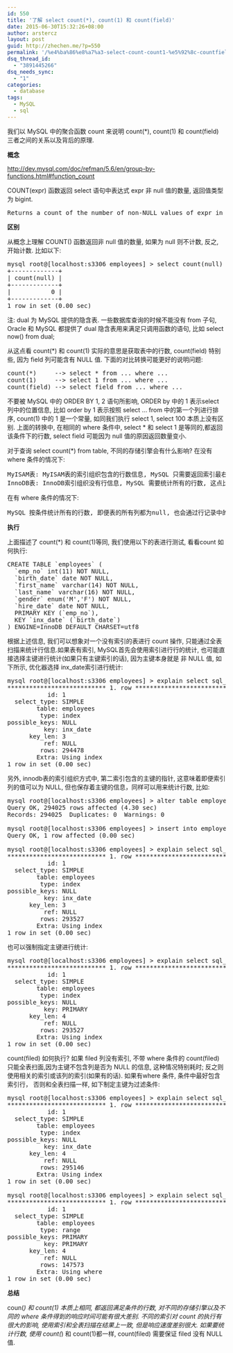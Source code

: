 ```yaml
---
id: 550
title: '了解 select count(*), count(1) 和 count(field)'
date: 2015-06-30T15:32:26+08:00
author: arstercz
layout: post
guid: http://zhechen.me/?p=550
permalink: '/%e4%ba%86%e8%a7%a3-select-count-count1-%e5%92%8c-countfield/'
dsq_thread_id:
  - "3891445266"
dsq_needs_sync:
  - "1"
categories:
  - database
tags:
  - MySQL
  - sql
---
```

我们以 MySQL 中的聚合函数 count 来说明 count(*), count(1) 和 count(field) 三者之间的关系以及背后的原理. 

<strong>概念</strong>

<a href="http://dev.mysql.com/doc/refman/5.6/en/group-by-functions.html#function_count">http://dev.mysql.com/doc/refman/5.6/en/group-by-functions.html#function_count</a>

COUNT(expr) 函数返回 select 语句中表达式 expr 非 null 值的数量, 返回值类型为 bigint.
<pre>
Returns a count of the number of non-NULL values of expr in the rows retrieved by a SELECT statement. The result is a BIGINT value. 
</pre> 
<!--more-->


<strong>区别</strong>

从概念上理解 COUNT() 函数返回非 null 值的数量, 如果为 null 则不计数, 反之, 开始计数. 比如以下:
<pre>
mysql root@[localhost:s3306 employees] > select count(null) from dual;
+-------------+
| count(null) |
+-------------+
|           0 |
+-------------+
1 row in set (0.00 sec)
</pre>
 
注: dual 为 MySQL 提供的隐含表. 一些数据库查询的时候不能没有 from 子句, Oracle 和 MySQL 都提供了 dual 隐含表用来满足只调用函数的语句, 比如 select now() from dual;

从这点看 count(*) 和 count(1) 实际的意思是获取表中的行数, count(field) 特别些, 因为 field 列可能含有 NULL 值. 下面的对比转换可能更好的说明问题:
<pre>
count(*)     --> select * from ... where ...
count(1)     --> select 1 from ... where ...
count(field) --> select field from ... where ...
</pre>
不要被 MySQL 中的 ORDER BY 1, 2 语句所影响, ORDER by 中的 1 表示select 列中的位置信息, 比如 order by 1 表示按照 select ... from 中的第一个列进行排序, count(1) 中的 1 是一个常量, 如同我们执行 select 1, select 100 本质上没有区别. 上面的转换中, 在相同的 where 条件中, select * 和 select 1 是等同的,都返回该条件下的行数, select field 可能因为 null 值的原因返回数量变小.

对于查询 select count(*) from table, 不同的存储引擎会有什么影响?
在没有 where 条件的情况下:
<pre>
MyISAM表: MyISAM表的索引组织包含的行数信息, MySQL 只需要返回索引最右边的值即可, 这种情况下速度是很快的, count(1)也同理;
InnoDB表: InnoDB索引组织没有行信息, MySQL 需要统计所有的行数, 这点比起 MyISAM差很多. 所以如果表有很多不带 where 条件的 count查询, 可以将表转为 MyISAM引擎来提升性能.
</pre>
在有 where 条件的情况下:
<pre>
MySQL 按条件统计所有的行数, 即便表的所有列都为null, 也会通过行记录中的银行 rowid 进行统计.
</pre>

<strong>执行</strong>

上面描述了 count(*) 和 count(1)等同, 我们使用以下的表进行测试, 看看count 如何执行:
<pre>
CREATE TABLE `employees` (
  `emp_no` int(11) NOT NULL,
  `birth_date` date NOT NULL,
  `first_name` varchar(14) NOT NULL,
  `last_name` varchar(16) NOT NULL,
  `gender` enum('M','F') NOT NULL,
  `hire_date` date NOT NULL,
  PRIMARY KEY (`emp_no`),
  KEY `inx_date` (`birth_date`)
) ENGINE=InnoDB DEFAULT CHARSET=utf8
</pre>

根据上述信息, 我们可以想象对一个没有索引的表进行 count 操作, 只能通过全表扫描来统计行信息.如果表有索引, MySQL首先会使用索引进行行的统计, 也可能直接选择主键进行统计(如果只有主键索引的话), 因为主键本身就是 非 NULL 值,  如下所示, 优化器选择 inx_date索引进行统计:
<pre>
mysql root@[localhost:s3306 employees] > explain select sql_no_cache count(*) from employees\G
*************************** 1. row ***************************
           id: 1
  select_type: SIMPLE
        table: employees
         type: index
possible_keys: NULL
          key: inx_date
      key_len: 3
          ref: NULL
         rows: 294478
        Extra: Using index
1 row in set (0.00 sec)
</pre>
另外, innodb表的索引组织方式中, 第二索引包含的主键的指针, 这意味着即便索引列的值可以为 NULL, 但也保存着主键的信息，同样可以用来统计行数, 比如:
<pre>
mysql root@[localhost:s3306 employees] > alter table employees modify column hire_date date;
Query OK, 294025 rows affected (4.30 sec)
Records: 294025  Duplicates: 0  Warnings: 0

mysql root@[localhost:s3306 employees] > insert into employees values(500000, null, 'zhe', 'chen', 'F', '2015-06-30');
Query OK, 1 row affected (0.00 sec)

mysql root@[localhost:s3306 employees] > explain select sql_no_cache count(*) from employees\G
*************************** 1. row ***************************
           id: 1
  select_type: SIMPLE
        table: employees
         type: index
possible_keys: NULL
          key: inx_date
      key_len: 3
          ref: NULL
         rows: 293527
        Extra: Using index
1 row in set (0.00 sec)
</pre>
也可以强制指定主键进行统计:
<pre>
mysql root@[localhost:s3306 employees] > explain select sql_no_cache count(*) from employees force index(primary)\G
*************************** 1. row ***************************
           id: 1
  select_type: SIMPLE
        table: employees
         type: index
possible_keys: NULL
          key: PRIMARY
      key_len: 4
          ref: NULL
         rows: 293527
        Extra: Using index
1 row in set (0.00 sec)
</pre>

count(filed) 如何执行?
如果 filed 列没有索引, 不带 where 条件的 count(filed) 只能全表扫面,因为主键不包含列是否为 NULL 的信息, 这种情况特别耗时; 反之则使用相关的索引或该列的索引(如果有的话). 如果有where 条件, 条件中最好包含索引行， 否则和全表扫描一样, 如下制定主键为过滤条件:
<pre>
mysql root@[localhost:s3306 employees] > explain select sql_no_cache count(birth_date) from employees\G
*************************** 1. row ***************************
           id: 1
  select_type: SIMPLE
        table: employees
         type: index
possible_keys: NULL
          key: inx_date
      key_len: 4
          ref: NULL
         rows: 295146
        Extra: Using index
1 row in set (0.00 sec)

mysql root@[localhost:s3306 employees] > explain select sql_no_cache count(first_name) from employees where emp_no < 300000\G
*************************** 1. row ***************************
           id: 1
  select_type: SIMPLE
        table: employees
         type: range
possible_keys: PRIMARY
          key: PRIMARY
      key_len: 4
          ref: NULL
         rows: 147573
        Extra: Using where
1 row in set (0.00 sec)
</pre>

<strong>总结</strong>

coun(*) 和 count(1) 本质上相同, 都返回满足条件的行数, 对不同的存储引擎以及不同的 where 条件得到的响应时间可能有很大差别. 
不同的索引对 count 的执行有很大的影响, 使用索引和全表扫描在结果上一致, 但是响应速度差别很大.
如果要统计行数, 使用 count(*) 和 count(1)都一样, count(filed) 需要保证 filed 没有 NULL 值.
